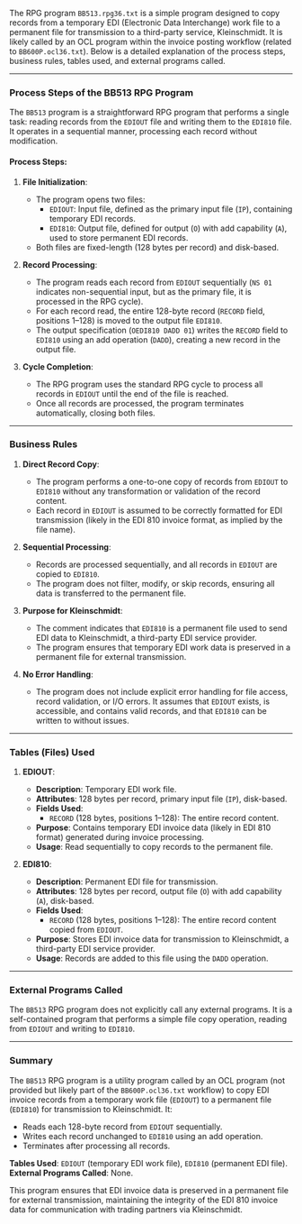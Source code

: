 The RPG program `BB513.rpg36.txt` is a simple program designed to copy records from a temporary EDI (Electronic Data Interchange) work file to a permanent file for transmission to a third-party service, Kleinschmidt. It is likely called by an OCL program within the invoice posting workflow (related to `BB600P.ocl36.txt`). Below is a detailed explanation of the process steps, business rules, tables used, and external programs called.

---

### Process Steps of the BB513 RPG Program

The `BB513` program is a straightforward RPG program that performs a single task: reading records from the `EDIOUT` file and writing them to the `EDI810` file. It operates in a sequential manner, processing each record without modification.

#### Process Steps:
1. **File Initialization**:
   - The program opens two files:
     - `EDIOUT`: Input file, defined as the primary input file (`IP`), containing temporary EDI records.
     - `EDI810`: Output file, defined for output (`O`) with add capability (`A`), used to store permanent EDI records.
   - Both files are fixed-length (128 bytes per record) and disk-based.

2. **Record Processing**:
   - The program reads each record from `EDIOUT` sequentially (`NS 01` indicates non-sequential input, but as the primary file, it is processed in the RPG cycle).
   - For each record read, the entire 128-byte record (`RECORD` field, positions 1–128) is moved to the output file `EDI810`.
   - The output specification (`OEDI810 DADD 01`) writes the `RECORD` field to `EDI810` using an add operation (`DADD`), creating a new record in the output file.

3. **Cycle Completion**:
   - The RPG program uses the standard RPG cycle to process all records in `EDIOUT` until the end of the file is reached.
   - Once all records are processed, the program terminates automatically, closing both files.

---

### Business Rules

1. **Direct Record Copy**:
   - The program performs a one-to-one copy of records from `EDIOUT` to `EDI810` without any transformation or validation of the record content.
   - Each record in `EDIOUT` is assumed to be correctly formatted for EDI transmission (likely in the EDI 810 invoice format, as implied by the file name).

2. **Sequential Processing**:
   - Records are processed sequentially, and all records in `EDIOUT` are copied to `EDI810`.
   - The program does not filter, modify, or skip records, ensuring all data is transferred to the permanent file.

3. **Purpose for Kleinschmidt**:
   - The comment indicates that `EDI810` is a permanent file used to send EDI data to Kleinschmidt, a third-party EDI service provider.
   - The program ensures that temporary EDI work data is preserved in a permanent file for external transmission.

4. **No Error Handling**:
   - The program does not include explicit error handling for file access, record validation, or I/O errors. It assumes that `EDIOUT` exists, is accessible, and contains valid records, and that `EDI810` can be written to without issues.

---

### Tables (Files) Used

1. **EDIOUT**:
   - **Description**: Temporary EDI work file.
   - **Attributes**: 128 bytes per record, primary input file (`IP`), disk-based.
   - **Fields Used**:
     - `RECORD` (128 bytes, positions 1–128): The entire record content.
   - **Purpose**: Contains temporary EDI invoice data (likely in EDI 810 format) generated during invoice processing.
   - **Usage**: Read sequentially to copy records to the permanent file.

2. **EDI810**:
   - **Description**: Permanent EDI file for transmission.
   - **Attributes**: 128 bytes per record, output file (`O`) with add capability (`A`), disk-based.
   - **Fields Used**:
     - `RECORD` (128 bytes, positions 1–128): The entire record content copied from `EDIOUT`.
   - **Purpose**: Stores EDI invoice data for transmission to Kleinschmidt, a third-party EDI service provider.
   - **Usage**: Records are added to this file using the `DADD` operation.

---

### External Programs Called

The `BB513` RPG program does not explicitly call any external programs. It is a self-contained program that performs a simple file copy operation, reading from `EDIOUT` and writing to `EDI810`.

---

### Summary

The `BB513` RPG program is a utility program called by an OCL program (not provided but likely part of the `BB600P.ocl36.txt` workflow) to copy EDI invoice records from a temporary work file (`EDIOUT`) to a permanent file (`EDI810`) for transmission to Kleinschmidt. It:
- Reads each 128-byte record from `EDIOUT` sequentially.
- Writes each record unchanged to `EDI810` using an add operation.
- Terminates after processing all records.

**Tables Used**: `EDIOUT` (temporary EDI work file), `EDI810` (permanent EDI file).
**External Programs Called**: None.

This program ensures that EDI invoice data is preserved in a permanent file for external transmission, maintaining the integrity of the EDI 810 invoice data for communication with trading partners via Kleinschmidt.